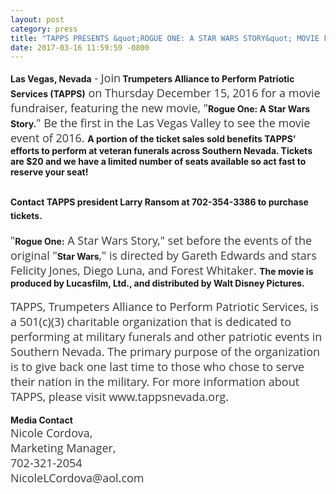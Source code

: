 ```yaml
---
layout: post
category: press
title: "TAPPS PRESENTS &quot;ROGUE ONE: A STAR WARS STORY&quot; MOVIE FUNDRAISER"
date: 2017-03-16 11:59:59 -0800
---
```


<p><strong>Las Vegas, Nevada</strong><span style="color:rgb(56,56,56);font-family:'Open Sans', sans-serif;font-size:18px;"> - Join</span><strong> Trumpeters Alliance to Perform Patriotic Services (TAPPS)</strong><span style="color:rgb(56,56,56);font-family:'Open Sans', sans-serif;font-size:18px;"> on Thursday December 15, 2016 for a movie fundraiser, featuring the new movie, "</span><strong>Rogue One: A Star Wars Story.</strong><span style="color:rgb(56,56,56);font-family:'Open Sans', sans-serif;font-size:18px;">" Be the first in the Las Vegas Valley to see the movie event of 2016. </span><strong>A portion of the ticket sales sold benefits TAPPS’ efforts to perform at veteran funerals across Southern Nevada. Tickets are $20 and we have a limited number of seats available so act fast to reserve your seat! </strong><br /></p>

<p><br /><strong>Contact TAPPS president Larry Ransom at 702-354-3386 to purchase tickets.</strong><span style="color:rgb(56,56,56);font-family:'Open Sans', sans-serif;font-size:18px;"> </span><br /><br /><span style="color:rgb(56,56,56);font-family:'Open Sans', sans-serif;font-size:18px;">"</span><strong>Rogue One:</strong><span style="color:rgb(56,56,56);font-family:'Open Sans', sans-serif;font-size:18px;"> A Star Wars Story," set before the events of the original "</span><strong>Star Wars</strong><span style="color:rgb(56,56,56);font-family:'Open Sans', sans-serif;font-size:18px;">," is directed by Gareth Edwards and stars Felicity Jones, Diego Luna, and Forest Whitaker. </span><strong>The movie is produced by Lucasfilm, Ltd., and distributed by Walt Disney Pictures. </strong><br /><br /><span style="color:rgb(56,56,56);font-family:'Open Sans', sans-serif;font-size:18px;">TAPPS, Trumpeters Alliance to Perform Patriotic Services, is a 501(c)(3) charitable organization that is dedicated to performing at military funerals and other patriotic events in Southern Nevada. The primary purpose of the organization is to give back one last time to those who chose to serve their nation in the military. For more information about TAPPS, please visit www.tappsnevada.org. </span><br /><br /><strong>Media Contact </strong><br /><span style="color:rgb(56,56,56);font-family:'Open Sans', sans-serif;font-size:18px;">Nicole Cordova,</span><br /><span style="color:rgb(56,56,56);font-family:'Open Sans', sans-serif;font-size:18px;">Marketing Manager,</span><br /><span style="color:rgb(56,56,56);font-family:'Open Sans', sans-serif;font-size:18px;">702-321-2054</span><br /><span style="color:rgb(56,56,56);font-family:'Open Sans', sans-serif;font-size:18px;">NicoleLCordova@aol.com</span></p>